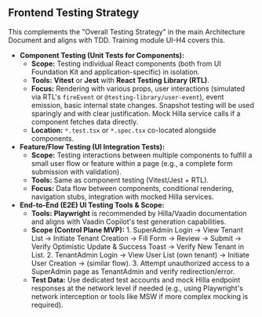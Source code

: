 ## Frontend Testing Strategy

This complements the "Overall Testing Strategy" in the main Architecture Document and aligns with TDD. Training module UI-H4 covers this.

* **Component Testing (Unit Tests for Components):**
  * **Scope:** Testing individual React components (both from UI Foundation Kit and application-specific) in isolation.
  * **Tools:** **Vitest** or **Jest** with **React Testing Library (RTL)**.
  * **Focus:** Rendering with various props, user interactions (simulated via RTL's `fireEvent` or `@testing-library/user-event`), event emission, basic internal state changes. Snapshot testing will be used sparingly and with clear justification. Mock Hilla service calls if a component fetches data directly.
  * **Location:** `*.test.tsx` or `*.spec.tsx` co-located alongside components.
* **Feature/Flow Testing (UI Integration Tests):**
  * **Scope:** Testing interactions between multiple components to fulfill a small user flow or feature within a page (e.g., a complete form submission with validation).
  * **Tools:** Same as component testing (Vitest/Jest + RTL).
  * **Focus:** Data flow between components, conditional rendering, navigation stubs, integration with mocked Hilla services.
* **End-to-End (E2E) UI Testing Tools & Scope:**
  * **Tools:** **Playwright** is recommended by Hilla/Vaadin documentation and aligns with Vaadin Copilot's test generation capabilities.
  * **Scope (Control Plane MVP):**
        1. SuperAdmin Login -> View Tenant List -> Initiate Tenant Creation -> Fill Form -> Review -> Submit -> Verify Optimistic Update & Success Toast -> Verify New Tenant in List.
        2. TenantAdmin Login -> View User List (own tenant) -> Initiate User Creation -> (similar flow).
        3. Attempt unauthorized access to a SuperAdmin page as TenantAdmin and verify redirection/error.
  * **Test Data:** Use dedicated test accounts and mock Hilla endpoint responses at the network level if needed (e.g., using Playwright's network interception or tools like MSW if more complex mocking is required).
